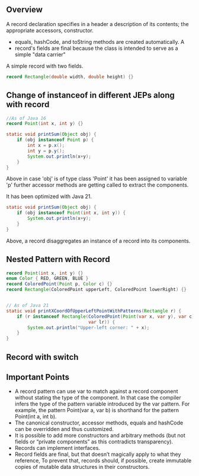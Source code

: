 ## Overview

A record declaration specifies in a header a description of its contents; the appropriate accessors, constructor.
- equals, hashCode, and toString methods are created automatically. A 
- record's fields are final because the class is intended to serve as a simple "data carrier"

A simple record with two fields.
```java
record Rectangle(double width, double height) {}
```


## Change of instanceof in different JEPs along with record

```java
//As of Java 16
record Point(int x, int y) {}

static void printSum(Object obj) {
    if (obj instanceof Point p) {
        int x = p.x();
        int y = p.y();
        System.out.println(x+y);
    }
}
```
Above in case 'obj' is of type class 'Point' it has been assigned to variable 'p' further accessor methods are getting 
called to extract the components.

It has been optimized with Java 21.
```java
static void printSum(Object obj) {
    if (obj instanceof Point(int x, int y)) {
        System.out.println(x+y);
    }
}
```

Above, a record disaggregates an instance of a record into its components.

## Nested Pattern with Record

```java
record Point(int x, int y) {}
enum Color { RED, GREEN, BLUE }
record ColoredPoint(Point p, Color c) {}
record Rectangle(ColoredPoint upperLeft, ColoredPoint lowerRight) {}


// As of Java 21
static void printXCoordOfUpperLeftPointWithPatterns(Rectangle r) {
    if (r instanceof Rectangle(ColoredPoint(Point(var x, var y), var c),
                               var lr)) {
        System.out.println("Upper-left corner: " + x);
    }
}
```

## Record with switch



## Important Points
- A record pattern can use var to match against a record component without stating the type of the component. In that 
case the compiler infers the type of the pattern variable introduced by the var pattern. For example, the pattern 
Point(var a, var b) is shorthand for the pattern Point(int a, int b).
- The canonical constructor, accessor methods, equals and hashCode can be overridden and thus customized.
- It is possible to add more constructors and arbitrary methods (but not fields or “private components” as this contradicts transparency).
- Records can implement interfaces.
- Record fields are final, but that doesn’t magically apply to what they reference, To prevent that, records should, if possible, create immutable copies of mutable data structures in their constructors.
 